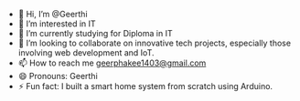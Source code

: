 - 👋 Hi, I’m @Geerthi
- 👀 I’m interested in IT
- 🌱 I’m currently studying for Diploma in IT
- 💞️ I’m looking to collaborate on innovative tech projects, especially those involving web development and IoT.
- 📫 How to reach me geerphakee1403@gmail.com
- 😄 Pronouns: Geerthi
- ⚡ Fun fact: I built a smart home system from scratch using Arduino.

<!---
Geerthi1403/Geerthi1403 is a ✨ special ✨ repository because its `README.md` (this file) appears on your GitHub profile.
You can click the Preview link to take a look at your changes.
--->

